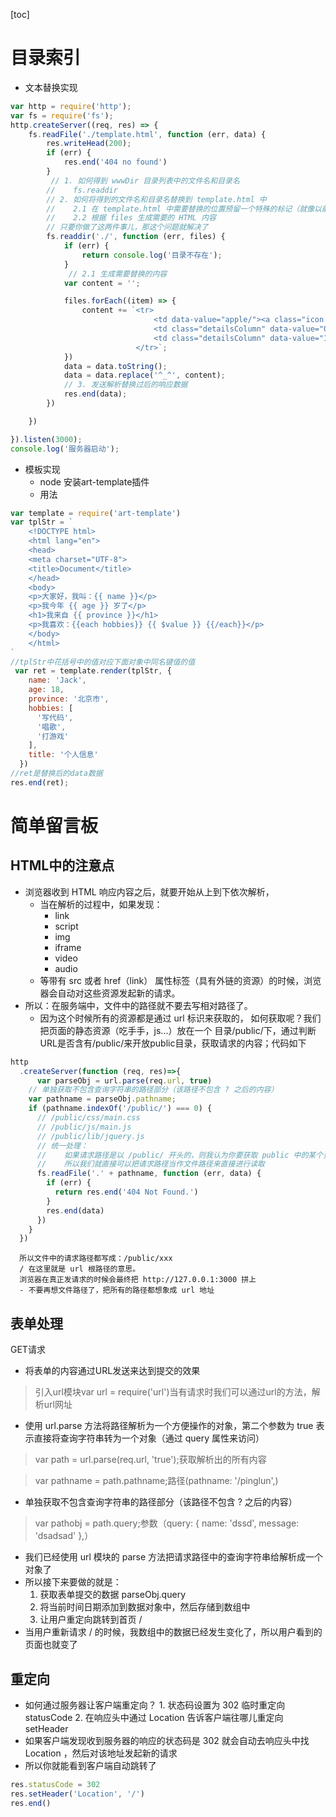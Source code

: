 [toc]
# 目录索引
- 文本替换实现
```js
var http = require('http');
var fs = require('fs');
http.createServer((req, res) => {
    fs.readFile('./template.html', function (err, data) {
        res.writeHead(200);
        if (err) {
            res.end('404 no found')
        }
         // 1. 如何得到 wwwDir 目录列表中的文件名和目录名
        //    fs.readdir
        // 2. 如何将得到的文件名和目录名替换到 template.html 中
        //    2.1 在 template.html 中需要替换的位置预留一个特殊的标记（就像以前使用模板引擎的标记一样）
        //    2.2 根据 files 生成需要的 HTML 内容
        // 只要你做了这两件事儿，那这个问题就解决了
        fs.readdir('./', function (err, files) {
            if (err) {
                return console.log('目录不存在');
            }
             // 2.1 生成需要替换的内容
            var content = '';

            files.forEach((item) => {
                content += `<tr>
                                <td data-value="apple/"><a class="icon dir" href="/D:/Movie/www/apple/">${item}</a></td>
                                <td class="detailsColumn" data-value="0"></td>
                                <td class="detailsColumn" data-value="1509589967">2017/11/2 上午10:32:47</td>
                            </tr>`;
            })
            data = data.toString();
            data = data.replace('^_^', content);
            // 3. 发送解析替换过后的响应数据
            res.end(data);
        })

    })

}).listen(3000);
console.log('服务器启动');
```

- 模板实现
    - node 安装art-template插件
    - 用法
```js
var template = require('art-template')
var tplStr = `
    <!DOCTYPE html>
    <html lang="en">
    <head>
    <meta charset="UTF-8">
    <title>Document</title>
    </head>
    <body>
    <p>大家好，我叫：{{ name }}</p>
    <p>我今年 {{ age }} 岁了</p>
    <h1>我来自 {{ province }}</h1>
    <p>我喜欢：{{each hobbies}} {{ $value }} {{/each}}</p> 
    </body>
    </html>
`
//tplStr中花括号中的值对应下面对象中同名键值的值
 var ret = template.render(tplStr, {
    name: 'Jack',
    age: 18,
    province: '北京市',
    hobbies: [
      '写代码',
      '唱歌',
      '打游戏'
    ],
    title: '个人信息'
  })
//ret是替换后的data数据
res.end(ret);
```


# 简单留言板
## HTML中的注意点
 - 浏览器收到 HTML 响应内容之后，就要开始从上到下依次解析，
    - 当在解析的过程中，如果发现：
      - link
      - script
      - img
      - iframe
      - video
      - audio
   - 等带有 src 或者 href（link） 属性标签（具有外链的资源）的时候，浏览器会自动对这些资源发起新的请求。
 - 所以：在服务端中，文件中的路径就不要去写相对路径了。
     - 因为这个时候所有的资源都是通过 url 标识来获取的，
      如何获取呢？我们把页面的静态资源（吃手手，js...）放在一个 目录/public/下，通过判断URL是否含有/public/来开放public目录，获取请求的内容；代码如下
```js
http
  .createServer(function (req, res)=>{
      var parseObj = url.parse(req.url, true)
    // 单独获取不包含查询字符串的路径部分（该路径不包含 ? 之后的内容）
    var pathname = parseObj.pathname;
    if (pathname.indexOf('/public/') === 0) {
      // /public/css/main.css
      // /public/js/main.js
      // /public/lib/jquery.js
      // 统一处理：
      //    如果请求路径是以 /public/ 开头的，则我认为你要获取 public 中的某个资源
      //    所以我们就直接可以把请求路径当作文件路径来直接进行读取
      fs.readFile('.' + pathname, function (err, data) {
        if (err) {
          return res.end('404 Not Found.')
        }
        res.end(data)
      })
    }
  })
``` 
      所以文件中的请求路径都写成：/public/xxx
      / 在这里就是 url 根路径的意思。
      浏览器在真正发请求的时候会最终把 http://127.0.0.1:3000 拼上
      - 不要再想文件路径了，把所有的路径都想象成 url 地址 

## 表单处理
GET请求
- 将表单的内容通过URL发送来达到提交的效果

>引入url模块var url = require('url')当有请求时我们可以通过url的方法，解析url网址
- 使用 url.parse 方法将路径解析为一个方便操作的对象，第二个参数为 true 表示直接将查询字符串转为一个对象（通过 query 属性来访问）
>var path = url.parse(req.url, 'true');获取解析出的所有内容

>var pathname = path.pathname;路径(pathname: '/pinglun',)
- 单独获取不包含查询字符串的路径部分（该路径不包含 ? 之后的内容）
>var pathobj = path.query;参数（query: { name: 'dssd', message: 'dsadsad' },）

- 我们已经使用 url 模块的 parse 方法把请求路径中的查询字符串给解析成一个对象了
- 所以接下来要做的就是：
   1. 获取表单提交的数据 parseObj.query
   2. 将当前时间日期添加到数据对象中，然后存储到数组中
   3. 让用户重定向跳转到首页 /
- 当用户重新请求 / 的时候，我数组中的数据已经发生变化了，所以用户看到的页面也就变了
## 重定向
- 如何通过服务器让客户端重定向？
        1. 状态码设置为 302 临时重定向
            statusCode
        2. 在响应头中通过 Location 告诉客户端往哪儿重定向
            setHeader
- 如果客户端发现收到服务器的响应的状态码是 302 就会自动去响应头中找 Location ，然后对该地址发起新的请求
- 所以你就能看到客户端自动跳转了
```js
res.statusCode = 302
res.setHeader('Location', '/')
res.end()
```